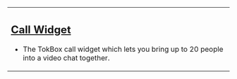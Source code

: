 <table width='100%'>
<tr>
<td>
<h2><a href='CallWidget.md'>Call Widget</a></h2>
<ul><li>The TokBox call widget which lets you bring up to 20 people into a video chat together.<br>
</td>
</tr>
</table>